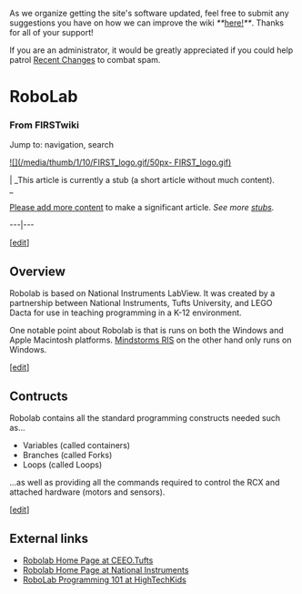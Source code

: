 As we organize getting the site's software updated, feel free to submit any
suggestions you have on how we can improve the wiki
_**_[here!](/index.php/User:Hallry/Suggestions "User:Hallry/Suggestions"
)_**_. Thanks for all of your support!

If you are an administrator, it would be greatly appreciated if you could help
patrol [Recent Changes](/index.php/Special:Recentchanges
"Special:Recentchanges" ) to combat spam.

# RoboLab

### From FIRSTwiki

Jump to: navigation, search

[![](/media/thumb/1/10/FIRST_logo.gif/50px-
FIRST_logo.gif)](/index.php/Image:FIRST_logo.gif "" )

|  _This article is currently a stub (a short article without much content).  
_

[Please add more
content](http://www.firstwiki.net/index.php?title=RoboLab&action=edit
"http://www.firstwiki.net/index.php?title=RoboLab&action=edit" ) to make a
significant article. _See more [stubs](/index.php/Special:Shortpages
"Special:Shortpages" )._  
  
---|---  
  
  

[[edit](/index.php?title=RoboLab&action=edit&section=1 "Edit section:
Overview" )]

## Overview

Robolab is based on National Instruments LabView. It was created by a
partnership between National Instruments, Tufts University, and LEGO Dacta for
use in teaching programming in a K-12 environment.

One notable point about Robolab is that is runs on both the Windows and Apple
Macintosh platforms. [Mindstorms
RIS](/index.php?title=Mindstorms_RIS&action=edit "Mindstorms RIS" ) on the
other hand only runs on Windows.

[[edit](/index.php?title=RoboLab&action=edit&section=2 "Edit section:
Contructs" )]

## Contructs

Robolab contains all the standard programming constructs needed such as...

  * Variables (called containers) 
  * Branches (called Forks) 
  * Loops (called Loops) 

...as well as providing all the commands required to control the RCX and
attached hardware (motors and sensors).

[[edit](/index.php?title=RoboLab&action=edit&section=3 "Edit section: External
links" )]

##  External links

  * [Robolab Home Page at CEEO.Tufts](http://www.ceeo.tufts.edu/robolabatceeo/ "http://www.ceeo.tufts.edu/robolabatceeo/" )
  * [Robolab Home Page at National Instruments](http://www.ni.com/company/robolab.htm "http://www.ni.com/company/robolab.htm" )
  * [RoboLab Programming 101 at HighTechKids](http://www.hightechkids.org/download.php?file=RobolabLabV1.1.pdf "http://www.hightechkids.org/download.php?file=RobolabLabV1.1.pdf" )


